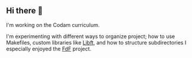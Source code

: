 ## Hi there 👋

I'm working on the Codam curriculum.

I'm experimenting with different ways to organize project;
  how to use Makefiles, custom libraries like <a target="_blank" href="https://github.com/SimonvH03/libft_utd.git">Libft</a>, and how to structure subdirectories
I especially enjoyed the <a target="_blank" href="https://github.com/SimonvH03/fdf.git">FdF</a> project.
<!--
**SimonvH03/SimonvH03** is a ✨ _special_ ✨ repository because its `README.md` (this file) appears on your GitHub profile.

Here are some ideas to get you started:

- 🔭 I’m currently working on ...
- 🌱 I’m currently learning ...
- 👯 I’m looking to collaborate on ...
- 🤔 I’m looking for help with ...
- 💬 Ask me about ...
- 📫 How to reach me: ...
- 😄 Pronouns: ...
- ⚡ Fun fact: ...
-->

